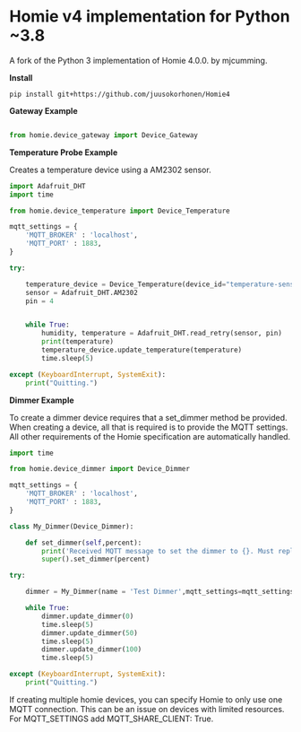 # Homie v4 implementation for Python ~3.8

A fork of the Python 3 implementation of Homie 4.0.0. by mjcumming.

**Install**

```
pip install git+https://github.com/juusokorhonen/Homie4
```

**Gateway Example**

```python

from homie.device_gateway import Device_Gateway

```

**Temperature Probe Example**

Creates a temperature device using a AM2302 sensor.

```python
import Adafruit_DHT
import time

from homie.device_temperature import Device_Temperature

mqtt_settings = {
    'MQTT_BROKER' : 'localhost',
    'MQTT_PORT' : 1883,
}

try:

    temperature_device = Device_Temperature(device_id="temperature-sensor-1",name = "Temperature_Sensor 1",mqtt_settings=mqtt_settings)
    sensor = Adafruit_DHT.AM2302
    pin = 4


    while True:
        humidity, temperature = Adafruit_DHT.read_retry(sensor, pin)
        print(temperature)
        temperature_device.update_temperature(temperature)
        time.sleep(5)

except (KeyboardInterrupt, SystemExit):
    print("Quitting.")
```

**Dimmer Example**

To create a dimmer device requires that a set_dimmer method be provided. When creating a device, all that is required is to provide the MQTT settings. All other requirements of the Homie specification are automatically handled.

```python
import time

from homie.device_dimmer import Device_Dimmer

mqtt_settings = {
    'MQTT_BROKER' : 'localhost',
    'MQTT_PORT' : 1883,
}

class My_Dimmer(Device_Dimmer):

    def set_dimmer(self,percent):
        print('Received MQTT message to set the dimmer to {}. Must replace this method'.format(percent))
        super().set_dimmer(percent)

try:

    dimmer = My_Dimmer(name = 'Test Dimmer',mqtt_settings=mqtt_settings)

    while True:
        dimmer.update_dimmer(0)
        time.sleep(5)
        dimmer.update_dimmer(50)
        time.sleep(5)
        dimmer.update_dimmer(100)
        time.sleep(5)

except (KeyboardInterrupt, SystemExit):
    print("Quitting.")


```

If creating multiple homie devices, you can specify Homie to only use one MQTT connection. This can be an issue on devices with limited resources. For MQTT_SETTINGS add MQTT_SHARE_CLIENT: True.
